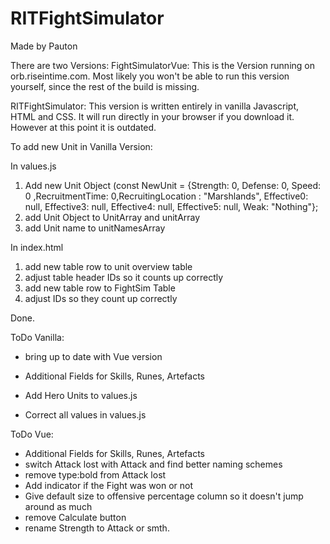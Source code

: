 # RITFightSimulator
Made by Pauton

There are two Versions:
FightSimulatorVue: This is the Version running on orb.riseintime.com. Most likely you won't be able to run this version yourself, since the rest of the build is missing.

RITFightSimulator: This version is written entirely in vanilla Javascript, HTML and CSS. It will run directly in your browser if you download it. However at this point it is outdated.


To add new Unit in Vanilla Version:

In values.js
1. Add new Unit Object (const NewUnit = {Strength: 0, Defense: 0, Speed: 0 ,RecruitmentTime: 0,RecruitingLocation : "Marshlands", Effective0: null, Effective3: null, Effective4: null, Effective5: null, Weak: "Nothing"};
2. add Unit Object to UnitArray and unitArray
3. add Unit name to unitNamesArray

In index.html
1. add new table row to unit overview table
2. adjust table header IDs so it counts up correctly
3. add new table row to FightSim Table
4. adjust IDs so they count up correctly


Done.


ToDo Vanilla:
- bring up to date with Vue version
- Additional Fields for Skills, Runes, Artefacts

- Add Hero Units to values.js

- Correct all values in values.js

  
ToDo Vue:

- Additional Fields for Skills, Runes, Artefacts
- switch Attack lost with Attack and find better naming schemes
- remove type:bold from Attack lost
- Add indicator if the Fight was won or not
- Give default size to offensive percentage column so it doesn't jump around as much
- remove Calculate button
- rename Strength to Attack or smth.

 
  
  
